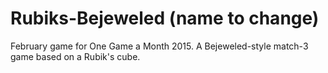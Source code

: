 # Rubiks-Bejeweled (name to change)
February game for One Game a Month 2015. A Bejeweled-style match-3 game based on a Rubik's cube.
